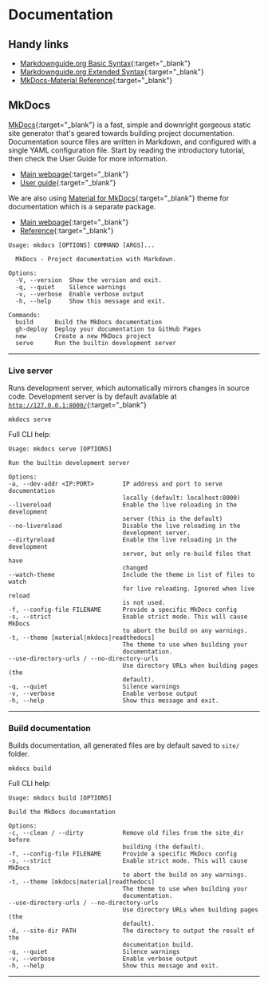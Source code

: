 # Documentation

## Handy links

-   [Markdownguide.org Basic Syntax](https://www.markdownguide.org/basic-syntax/){:target="\_blank"}
-   [Markdownguide.org Extended Syntax](https://www.markdownguide.org/extended-syntax/){:target="\_blank"}
-   [MkDocs-Material Reference](https://squidfunk.github.io/mkdocs-material/reference/){:target="\_blank"}

## MkDocs

[MkDocs](https://www.mkdocs.org/){:target="\_blank"} is a fast, simple and
downright gorgeous static site generator that's geared towards building project
documentation. Documentation source files are written in Markdown, and
configured with a single YAML configuration file. Start by reading the
introductory tutorial, then check the User Guide for more information.

-   [Main webpage](https://www.mkdocs.org/){:target="\_blank"}
-   [User guide](https://www.mkdocs.org/user-guide/){:target="\_blank"}

We are also using
[Material for MkDocs](https://squidfunk.github.io/mkdocs-material/){:target="\_blank"}
theme for documentation which is a separate package.

-   [Main webpage](https://squidfunk.github.io/mkdocs-material/){:target="\_blank"}
-   [Reference](https://squidfunk.github.io/mkdocs-material/reference/){:target="\_blank"}

```
Usage: mkdocs [OPTIONS] COMMAND [ARGS]...

  MkDocs - Project documentation with Markdown.

Options:
  -V, --version  Show the version and exit.
  -q, --quiet    Silence warnings
  -v, --verbose  Enable verbose output
  -h, --help     Show this message and exit.

Commands:
  build      Build the MkDocs documentation
  gh-deploy  Deploy your documentation to GitHub Pages
  new        Create a new MkDocs project
  serve      Run the builtin development server
```

---

### Live server

Runs development server, which automatically mirrors changes in source code.
Development server is by default available at
[`http://127.0.0.1:8000/`](http://127.0.0.1:8000/){:target="\_blank"}

```shell
mkdocs serve
```

Full CLI help:

```
Usage: mkdocs serve [OPTIONS]

Run the builtin development server

Options:
-a, --dev-addr <IP:PORT>        IP address and port to serve documentation
                                locally (default: localhost:8000)
--livereload                    Enable the live reloading in the development
                                server (this is the default)
--no-livereload                 Disable the live reloading in the
                                development server.
--dirtyreload                   Enable the live reloading in the development
                                server, but only re-build files that have
                                changed
--watch-theme                   Include the theme in list of files to watch
                                for live reloading. Ignored when live reload
                                is not used.
-f, --config-file FILENAME      Provide a specific MkDocs config
-s, --strict                    Enable strict mode. This will cause MkDocs
                                to abort the build on any warnings.
-t, --theme [material|mkdocs|readthedocs]
                                The theme to use when building your
                                documentation.
--use-directory-urls / --no-directory-urls
                                Use directory URLs when building pages (the
                                default).
-q, --quiet                     Silence warnings
-v, --verbose                   Enable verbose output
-h, --help                      Show this message and exit.
```

---

### Build documentation

Builds documentation, all generated files are by default saved to `site/`
folder.

```shell
mkdocs build
```

Full CLI help:

```
Usage: mkdocs build [OPTIONS]

Build the MkDocs documentation

Options:
-c, --clean / --dirty           Remove old files from the site_dir before
                                building (the default).
-f, --config-file FILENAME      Provide a specific MkDocs config
-s, --strict                    Enable strict mode. This will cause MkDocs
                                to abort the build on any warnings.
-t, --theme [mkdocs|material|readthedocs]
                                The theme to use when building your
                                documentation.
--use-directory-urls / --no-directory-urls
                                Use directory URLs when building pages (the
                                default).
-d, --site-dir PATH             The directory to output the result of the
                                documentation build.
-q, --quiet                     Silence warnings
-v, --verbose                   Enable verbose output
-h, --help                      Show this message and exit.
```

---
